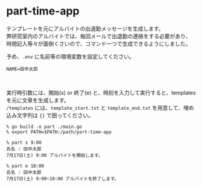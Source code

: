 # part-time-app
テンプレートを元にアルバイトの出退勤メッセージを生成します。  
弊研究室内のアルバイトでは、毎回メールで出退勤の連絡をする必要があり、
時間記入等々が面倒くさいので、コマンド一つで生成できるようにしました。  

予め、`.env` に名前等の環境変数を設定してください。  
```
NAME=田中太郎
```  
<br>

実行時引数には、開始(s) or 終了(e) と、時刻を入力して実行すると、templatesを元に文章を生成します。  
`/templates` には、`template_start.txt` と `template_end.txt` を用意して、埋め込み文字列は `{}` で囲ってください。  
  
```
% go build -o part ./main.go
% export PATH=$PATH:/path/part-time-app

% part s 9:00
氏名 : 田中太郎
7月17日(土) 9:00 アルバイトを開始します。

% part e 10:00
氏名 : 田中太郎
7月17日(土) 9:00~10:00 アルバイトを終了します。
```
